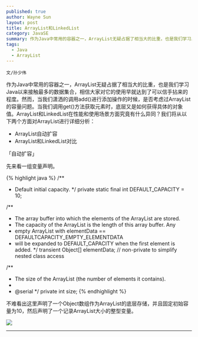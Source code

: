 ```yaml
---
published: true
author: Wayne Sun
layout: post
title: ArrayList和LinkedList
category: JavaSE
summary: 作为Java中常用的容器之一，ArrayList无疑占据了相当大的比重，也是我们学习Java以来接触最多的数据集合，相信大家对它的使用早就达到了可以信手拈来的程度。然而，当我们潇洒的调用add()进行添加操作的时候，是否考虑过ArrayList的容量问题。当我们调用get()方法获取元素时，底层又是如何获得具体的对象值。ArrayList和LinkedList在性能和使用场景方面究竟有什么异同？
tags:
  - Java
  - ArrayList
---
```


`文/孙少伟`

作为Java中常用的容器之一，ArrayList无疑占据了相当大的比重，也是我们学习Java以来接触最多的数据集合，相信大家对它的使用早就达到了可以信手拈来的程度。然而，当我们潇洒的调用add()进行添加操作的时候，是否考虑过ArrayList的容量问题。当我们调用get()方法获取元素时，底层又是如何获得具体的对象值。ArrayList和LinkedList在性能和使用场景方面究竟有什么异同？我们将从以下两个方面对ArrayList进行详细分析：

- ArrayList自动扩容
- ArrayList和LinkedList对比

「自动扩容」

先来看一组变量声明。

> 

{% highlight java %} 
/**
 * Default initial capacity.
 */
private static final int DEFAULT_CAPACITY = 10;

/**
 * The array buffer into which the elements of the ArrayList are stored.
 * The capacity of the ArrayList is the length of this array buffer. Any
 * empty ArrayList with elementData == DEFAULTCAPACITY_EMPTY_ELEMENTDATA
 * will be expanded to DEFAULT_CAPACITY when the first element is added.
 */
transient Object[] elementData; // non-private to simplify nested class access

/**
 * The size of the ArrayList (the number of elements it contains).
 *
 * @serial
 */
private int size;
{% endhighlight %}

不难看出这里声明了一个Object数组作为ArrayList的底层存储，并且固定初始容量为10，然后声明了一个记录ArrayList大小的整型变量。

![](http://cdowv.img48.wal8.com/img48/519761_20150601204824/1464240935.jpg)

<!-- {% highlight java %} 

{% endhighlight %} -->

**  ** 